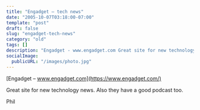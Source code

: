 ```yaml
---
title: "Engadget – tech news"
date: "2005-10-07T03:18:00-07:00"
template: "post"
draft: false
slug: "engadget-tech-news"
category: "old"
tags: []
description: "Engadget - www.engadget.com Great site for new technology news. Also they have a good podcast too. Phil"
socialImage:
  publicURL: "/images/photo.jpg"
---
```

[Engadget – www.engadget.com](https://www.engadget.com/)

Great site for new technology news. Also they have a good podcast too.

Phil

